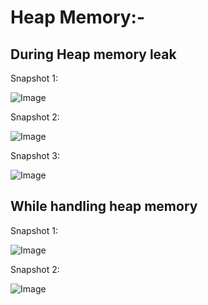 # Heap Memory:-

## During Heap memory leak

Snapshot 1:

![Image](https://github.com/user-attachments/assets/b77f04a1-c786-4183-9c5f-67532026924d)

Snapshot 2:

![Image](https://github.com/user-attachments/assets/a201a418-4a8d-401c-8b62-570cce3eb4ea)

Snapshot 3:

![Image](https://github.com/user-attachments/assets/94377a03-c4a3-4211-991f-57802257a912)

## While handling heap memory

Snapshot 1:

![Image](https://github.com/user-attachments/assets/868077bc-d8e5-4516-8dcc-fa1bdcdaef64)

Snapshot 2:

![Image](https://github.com/user-attachments/assets/b3e5626e-acf0-46c3-950d-135491a1964d)
